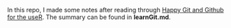 In this repo, I made some notes after reading through [Happy Git and Github for the useR](https://happygitwithr.com/). The summary can be found in **learnGit.md**.